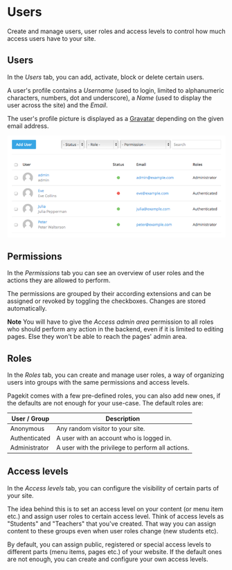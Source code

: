 # Users

Create and manage users, user roles and access levels to control how much access users have to your site.

## Users

In the *Users* tab, you can add, activate, block or delete certain users.

A user's profile contains a *Username* (used to login, limited to alphanumeric characters, numbers, dot and underscore), a *Name* (used to display the user across the site) and the *Email*.

The user's profile picture is displayed as a [Gravatar](https://gravatar.com/) depending on the given email address.

![Users overview](images/users.png)

## Permissions

In the *Permissions* tab you can see an overview of user roles and the actions they are allowed to perform.

The permissions are grouped by their according extensions and can be assigned or revoked by toggling the checkboxes. Changes are stored automatically.

**Note** You will have to give the *Access admin area* permission to all roles who should perform any action in the backend, even if it is limited to editing pages. Else they won't be able to reach the pages' admin area.

## Roles

In the *Roles* tab, you can create and manage user roles, a way of organizing users into groups with the same permissions and access levels.

Pagekit comes with a few pre-defined roles, you can also add new ones, if the defaults are not enough for your use-case. The default roles are:

| User / Group     | Description |
|------------------|---------------------------------------------------|
| Anonymous        | Any random visitor to your site.                  |
| Authenticated    | A user with an account who is logged in.          |
| Administrator    | A user with the privilege to perform all actions. |

## Access levels

In the *Access levels* tab, you can configure the visibility of certain parts of your site.

The idea behind this is to set an access level on your content (or menu item etc.) and assign user roles to certain access level. Think of access levels as "Students" and "Teachers" that you've created. That way you can assign content to these groups even when user roles change (new students etc).

By default, you can assign public, registered or special access levels to different parts (menu items, pages etc.) of your website. If the default ones are not enough, you can create and configure your own access levels.
